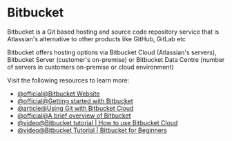 # Bitbucket

Bitbucket is a Git based hosting and source code repository service that is Atlassian's alternative to other products like GitHub, GitLab etc

Bitbucket offers hosting options via Bitbucket Cloud (Atlassian's servers), Bitbucket Server (customer's on-premise) or Bitbucket Data Centre (number of servers in customers on-premise or cloud environment)

Visit the following resources to learn more:

- [@official@Bitbucket Website](https://bitbucket.org/product)
- [@official@Getting started with Bitbucket](https://bitbucket.org/product/guides/basics/bitbucket-interface)
- [@article@Using Git with Bitbucket Cloud](https://www.atlassian.com/git/tutorials/learn-git-with-bitbucket-cloud)
- [@official@A brief overview of Bitbucket](https://bitbucket.org/product/guides/getting-started/overview#a-brief-overview-of-bitbucket)
- [@video@Bitbucket tutorial | How to use Bitbucket Cloud](https://www.youtube.com/watch?v=M44nEyd_5To)
- [@video@Bitbucket Tutorial | Bitbucket for Beginners](https://www.youtube.com/watch?v=i5T-DB8tb4A)
